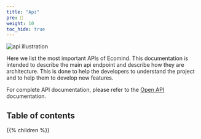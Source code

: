 ```yaml
---
title: "Api"
pre: 📜
weight: 10
toc_hide: true
---
```

![api illustration](../../2-api_documentation/images/api.jpg)

Here we list the most important APIs of Ecomind.
This documentation is intended to describe the main api endpoint and describe how they are architecture.
This is done to help the developers to understand the project and to help them to develop new features. 

For complete API documentation, please refer to the [Open API](https://saas-g4it.com/api/swagger-ui/index.html) documentation.

## Table of contents

{{% children %}}
